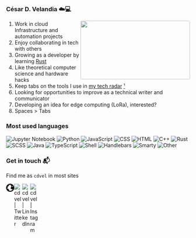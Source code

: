 <h3 align="left">
César D. Velandia ☁️💻
</h3>

<img src="https://res.cloudinary.com/cdvel/image/upload/w_760,c_fit,co_rgb:232129,g_south_west,x_500,y_254,l_text:lato_90:cesar.velandia.co/v1592215845/social_card_new.webp" height="160rem" width="300rem" align="right" style="float:right; border-radius: 3px;overflow: hidden;"/>

1. Work in cloud Infrastructure and automation projects
2. Enjoy collaborating in tech with others
3. Growing as a developer by learning [Rust](https://github.com/search?q=rust)
4. Like theoretical computer science and hardware hacks
6. Keep tabs on the tools I use in [my tech radar][tech-radar] [¹][tech-radar-post]
7. Looking for opportunities to improve as a technical writer and communicator
5. Developing an idea for edge computing (LoRa), interested?
8. Spaces > Tabs

### Most used languages

![Jupyter Notebook](https://img.shields.io/static/v1?style=for-the-badge&label=%E2%A0%80&color=222&labelColor=%23DA5B0B&message=Jupyter%20Notebook%EF%B8%B141.1%25)
![Python](https://img.shields.io/static/v1?style=for-the-badge&label=%E2%A0%80&color=222&labelColor=%233572A5&message=Python%EF%B8%B117.4%25)
![JavaScript](https://img.shields.io/static/v1?style=for-the-badge&label=%E2%A0%80&color=222&labelColor=%23f1e05a&message=JavaScript%EF%B8%B116.1%25)
![CSS](https://img.shields.io/static/v1?style=for-the-badge&label=%E2%A0%80&color=222&labelColor=%23563d7c&message=CSS%EF%B8%B112.6%25)
![HTML](https://img.shields.io/static/v1?style=for-the-badge&label=%E2%A0%80&color=222&labelColor=%23e34c26&message=HTML%EF%B8%B13.9%25)
![C++](https://img.shields.io/static/v1?style=for-the-badge&label=%E2%A0%80&color=222&labelColor=%23f34b7d&message=C%2B%2B%EF%B8%B13%25)
![Rust](https://img.shields.io/static/v1?style=for-the-badge&label=%E2%A0%80&color=222&labelColor=%23dea584&message=Rust%EF%B8%B11.8%25)
![SCSS](https://img.shields.io/static/v1?style=for-the-badge&label=%E2%A0%80&color=222&labelColor=%23c6538c&message=SCSS%EF%B8%B11.3%25)
![Java](https://img.shields.io/static/v1?style=for-the-badge&label=%E2%A0%80&color=222&labelColor=%23b07219&message=Java%EF%B8%B10.7%25)
![TypeScript](https://img.shields.io/static/v1?style=for-the-badge&label=%E2%A0%80&color=222&labelColor=%232b7489&message=TypeScript%EF%B8%B10.5%25)
![Shell](https://img.shields.io/static/v1?style=for-the-badge&label=%E2%A0%80&color=222&labelColor=%2389e051&message=Shell%EF%B8%B10.3%25)
![Handlebars](https://img.shields.io/static/v1?style=for-the-badge&label=%E2%A0%80&color=222&labelColor=%23f7931e&message=Handlebars%EF%B8%B10.3%25)
![Smarty](https://img.shields.io/static/v1?style=for-the-badge&label=%E2%A0%80&color=222&labelColor=%23ededed&message=Smarty%EF%B8%B10.1%25)
![Other](https://img.shields.io/static/v1?style=for-the-badge&label=%E2%A0%80&color=222&labelColor=%23ededed&message=Other%EF%B8%B10.2%25)

### Get in touch 📬

Find me as `cdvel` in most sites

[<img align="left" alt="cesar.velandia.co" width="22px" src="https://raw.githubusercontent.com/iconic/open-iconic/master/svg/globe.svg" />][website]
[<img align="left" alt="cdvel | Twitter" width="22px" src="https://cdn.jsdelivr.net/npm/simple-icons@v3/icons/twitter.svg" />][twitter]
[<img align="left" alt="cdvel | LinkedIn" width="22px" src="https://cdn.jsdelivr.net/npm/simple-icons@v3/icons/linkedin.svg" />][linkedin]
[<img align="left" alt="cdvel | Instagram" width="22px" src="https://cdn.jsdelivr.net/npm/simple-icons@v3/icons/instagram.svg" />][instagram]


[tech-radar]: https://cdvel.github.io/tech-radar
[tech-radar-post]: https://cesar.velandia.co/tech-radar/
[website]: https://cesar.velandia.co
[twitter]: https://twitter.com/cdvel
[instagram]: https://instagram.com/cdvel
[linkedin]: https://linkedin.com/in/cdvelandia
